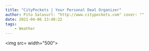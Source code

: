 ```yaml
---
title: "CityPockets | Your Personal Deal Organizer"
author: Pito Salasurl: "http://www.citypockets.com" cover: "" 
date: 2021-04-06 13:40:22
tags:
    - Weather
---
```

<img src= width="500">


